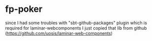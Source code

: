 # fp-poker

since I had some troubles with "sbt-github-packages" plugin which is required for laminar-webcomponents
I just copied that lib from github (https://github.com/uosis/laminar-web-components)

